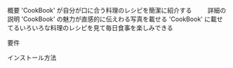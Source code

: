 概要
'CookBook' が自分が口に合う料理のレシピを簡潔に紹介する
　　
 詳細の説明
'CookBook' の魅力が直感的に伝えわる写真を載せる
'CookBook' に載せてるいろいろな料理のレシピを見て毎日食事を楽しみできる


要件




インストール方法
